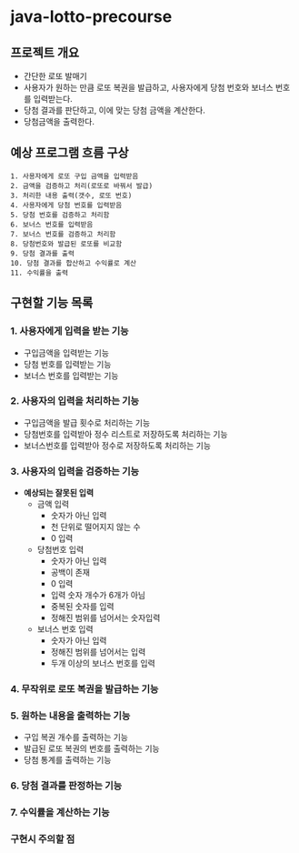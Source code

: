 # java-lotto-precourse

## 프로젝트 개요
- 간단한 로또 발매기
- 사용자가 원하는 만큼 로또 복권을 발급하고, 사용자에게 당첨 번호와 보너스 번호를 입력받는다.
- 당첨 결과를 판단하고, 이에 맞는 당첨 금액을 계산한다.
- 당첨금액을 출력한다.
## 예상 프로그램 흐름 구상
    1. 사용자에게 로또 구입 금액을 입력받음
    2. 금액을 검증하고 처리(로또로 바꿔서 발급)
    3. 처리한 내용 출력(갯수, 로또 번호)
    4. 사용자에게 당첨 번호를 입력받음
    5. 당첨 번호를 검증하고 처리함
    6. 보너스 번호를 입력받음
    7. 보너스 번호를 검증하고 처리함
    8. 당첨번호와 발급된 로또를 비교함
    9. 당첨 결과를 출력
    10. 당첨 결과를 합산하고 수익률로 계산
    11. 수익률을 출력
## 구현할 기능 목록
### 1. 사용자에게 입력을 받는 기능
- 구입금액을 입력받는 기능
- 당첨 번호를 입력받는 기능
- 보너스 번호를 입력받는 기능
### 2. 사용자의 입력을 처리하는 기능
- 구입금액을 발급 횟수로 처리하는 기능 
- 당첨번호를 입력받아 정수 리스트로 저장하도록 처리하는 기능 
- 보너스번호를 입력받아 정수로 저장하도록 처리하는 기능
### 3. 사용자의 입력을 검증하는 기능
- **예상되는 잘못된 입력**
    - 금액 입력
        - 숫자가 아닌 입력
        - 천 단위로 떨어지지 않는 수
        - 0 입력
    - 당첨번호 입력
        - 숫자가 아닌 입력
        - 공백이 존재
        - 0 입력
        - 입력 숫자 개수가 6개가 아님
        - 중복된 숫자를 입력
        - 정해진 범위를 넘어서는 숫자입력
    - 보너스 번호 입력
        - 숫자가 아닌 입력
        - 정해진 범위를 넘어서는 입력
        - 두개 이상의 보너스 번호를 입력
### 4. 무작위로 로또 복권을 발급하는 기능
### 5. 원하는 내용을 출력하는 기능
- 구입 복권 개수를 출력하는 기능 
- 발급된 로또 복권의 번호를 출력하는 기능 
- 당첨 통계를 출력하는 기능
### 6. 당첨 결과를 판정하는 기능
### 7. 수익률을 계산하는 기능
### 구현시 주의할 점
